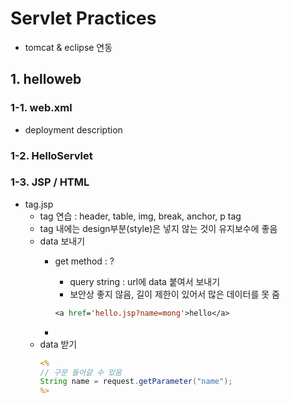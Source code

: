 # Servlet Practices

* tomcat & eclipse 연동

## 1. helloweb

### 1-1. web.xml

* deployment description

### 1-2. HelloServlet


### 1-3. JSP / HTML

* tag.jsp
	* tag 연습 : header, table, img, break, anchor, p tag
	* tag 내에는 design부분(style)은 넣지 않는 것이 유지보수에 좋음
	* data 보내기
		* get method : ? 
			* query string :  url에 data 붙여서 보내기
			* 보안상 좋지 않음, 길이 제한이 있어서 많은 데이터를 못 줌
			
			```jsp
			<a href='hello.jsp?name=mong'>hello</a>
			```
			
		* 
	* data 받기
		```jsp
		<%
		// 구문 들어갈 수 있음
		String name = request.getParameter("name");
		%>
		```